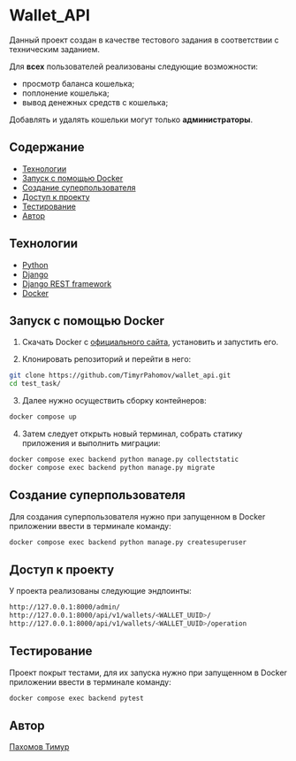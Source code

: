 # Wallet_API

Данный проект создан в качестве тестового задания в соответствии с техническим заданием.

Для **всех** пользователей реализованы следующие возможности:
- просмотр баланса кошелька;
- поплонение кошелька;
- вывод денежных средств с кошелька;

Добавлять и удалять кошельки могут только **администраторы**.

## Содержание
- [Технологии](https://github.com/TimyrPahomov/wallet_api#технологии)
- [Запуск с помощью Docker](https://github.com/TimyrPahomov/wallet_api#запуск-с-помощью-docker)
- [Создание суперпользователя](https://github.com/TimyrPahomov/wallet_api#создание-суперпользователя)
- [Доступ к проекту](https://github.com/TimyrPahomov/wallet_api#доступ-к-проекту)
- [Тестирование](https://github.com/TimyrPahomov/wallet_api#тестирование)
- [Автор](https://github.com/TimyrPahomov/wallet_api#автор)

## Технологии
- [Python](https://www.python.org/)
- [Django](https://www.djangoproject.com/)
- [Django REST framework](https://www.django-rest-framework.org/)
- [Docker](https://docs.docker.com/)

## Запуск с помощью Docker

1. Скачать Docker с [официального сайта](<https://www.docker.com/>), установить и запустить его.

2. Клонировать репозиторий и перейти в него:

```sh
git clone https://github.com/TimyrPahomov/wallet_api.git
cd test_task/
```

3. Далее нужно осуществить сборку контейнеров:

```sh
docker compose up
```

4. Затем следует открыть новый терминал, собрать статику приложения и выполнить миграции:

```sh
docker compose exec backend python manage.py collectstatic
docker compose exec backend python manage.py migrate
```

## Создание суперпользователя
Для создания суперпользователя нужно при запущенном в Docker приложении ввести в терминале команду:

```sh
docker compose exec backend python manage.py createsuperuser
``` 

## Доступ к проекту
У проекта реализованы следующие эндпоинты:

```sh
http://127.0.0.1:8000/admin/
http://127.0.0.1:8000/api/v1/wallets/<WALLET_UUID>/
http://127.0.0.1:8000/api/v1/wallets/<WALLET_UUID>/operation
```

## Тестирование
Проект покрыт тестами, для их запуска нужно при запущенном в Docker приложении ввести в терминале команду:

```sh
docker compose exec backend pytest
```

## Автор
[Пахомов Тимур](<https://github.com/TimyrPahomov/>)